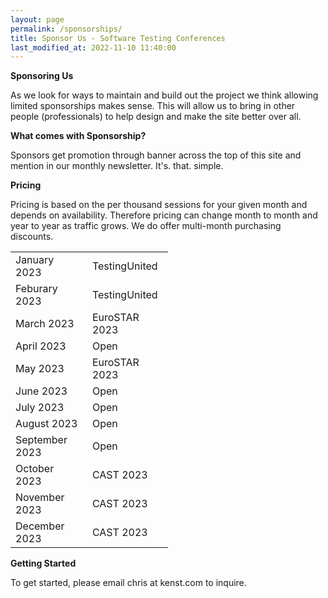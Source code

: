 ```yaml
---
layout: page
permalink: /sponsorships/
title: Sponsor Us - Software Testing Conferences
last_modified_at: 2022-11-10 11:40:00
---
```


**Sponsoring Us**

As we look for ways to maintain and build out the project we think allowing limited sponsorships makes sense. This will
allow us to bring in other people (professionals) to help design and make the site better over all.

**What comes with Sponsorship?**

Sponsors get promotion through banner across the top of this site and mention in our monthly newsletter. It's. that.
simple.

**Pricing**

Pricing is based on the per thousand sessions for your given month and depends on availability. Therefore pricing can
change month to month and year to year as traffic grows. We do offer multi-month purchasing discounts.

<table style="width:50%" align="center">
  <tr>
    <td>January 2023</td>
    <td>TestingUnited</td>
  </tr>
  <tr>
    <td>Feburary 2023</td>
    <td>TestingUnited</td>
  </tr>
  <tr>
    <td>March 2023</td>
    <td>EuroSTAR 2023</td>
  </tr>
  <tr>
    <td>April 2023</td>
    <td>Open</td>
  </tr>
  <tr>
    <td>May 2023</td>
    <td>EuroSTAR 2023</td>
  </tr>
  <tr>
    <td>June 2023</td>
    <td>Open</td>
  </tr>
    <tr>
    <td>July 2023</td>
    <td>Open</td>
  </tr>
  </tr>
    <tr>
    <td>August 2023</td>
    <td>Open</td>
  </tr>
  </tr>
    <tr>
    <td>September 2023</td>
    <td>Open</td>
  </tr>
  </tr>
    <tr>
    <td>October 2023</td>
    <td>CAST 2023</td>
  </tr>
  </tr>
    <tr>
    <td>November 2023</td>
    <td>CAST 2023</td>
  </tr>
  </tr>
    <tr>
    <td>December 2023</td>
    <td>CAST 2023</td>
  </tr>
</table>


**Getting Started**

To get started, please email chris at kenst.com to inquire.